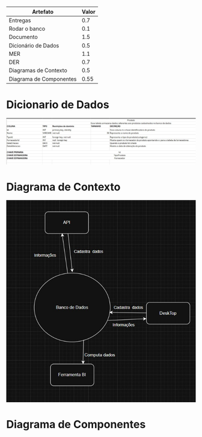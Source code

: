 | Artefato                 | Valor |
|--------------------------|-------|
| Entregas                 | 0.7   |
| Rodar o banco            | 0.1   |
| Documento                | 1.5   |
| Dicionário de Dados      | 0.5   |
| MER                      | 1.1   |
| DER                      | 0.7   |
| Diagramas de Contexto    | 0.5   |
| Diagrama de Componentes  | 0.55  |

# Dicionario de Dados

<img src="../imgs/dicionario-de-dados.jfif" />

# Diagrama de Contexto

<img src="../imgs/diagrama-de-contexto.jfif" />

# Diagrama de Componentes

